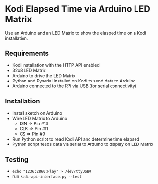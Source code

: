 # Kodi Elapsed Time via Arduino LED Matrix

Use an Arduino and an LED Matrix to show the elasped time on a Kodi installation.

## Requirements

* Kodi installation with the HTTP API enabled
* 32x8 LED Matrix
* Arduino to drive the LED Matrix
* Python and Pyserial installed on Kodi to send data to Arduino
* Arduino connected to the RPi via USB (for serial connectivity)

## Installation

* Install sketch on Arduino
* Wire LED Matrix to Arduino
  * DIN => Pin #13
  * CLK => Pin #11
  * CS  => Pin #9
* Run Python script to read Kodi API and determine time elapsed
* Python script feeds data via serial to Arduino to display on LED Matrix

## Testing

* `echo "1236:2860:Play" > /dev/ttyUSB0`
* run `kodi-api-interface.py --test`
